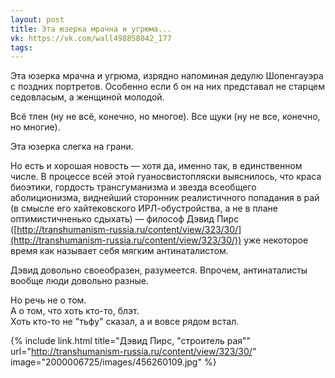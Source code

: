 ```yaml
---
layout: post
title: Эта юзерка мрачна и угрюма...
vk: https://vk.com/wall498858042_177
tags:
---
```

Эта юзерка мрачна и угрюма, изрядно напоминая дедулю Шопенгауэра с поздних портретов. Особенно если б он на них представал не старцем седовласым, а женщиной молодой. 

Всё тлен (ну не всё, конечно, но многое). Все щуки (ну не все, конечно, но многие). 

Эта юзерка слегка на грани.

Но есть и хорошая новость — хотя да, именно так, в единственном числе. В процессе всей этой гуаносвистопляски выяснилось, что краса биоэтики, гордость трансгуманизма и звезда всеобщего аболиционизма, виднейший сторонник реалистичного попадания в рай (в смысле его хайтековского ИРЛ-обустройства, а не в плане оптимистичненько сдыхать) — философ Дэвид Пирс ([http://transhumanism-russia.ru/content/view/323/30/](http://transhumanism-russia.ru/content/view/323/30/)) уже некоторое время как называет себя мягким антинаталистом.

Дэвид довольно своеобразен, разумеется. Впрочем, антинаталисты вообще люди довольно разные. 

Но речь не о том. <br>
А о том, что хоть кто-то, блэт. <br>
Хоть кто-то не "тьфу" сказал, а и вовсе рядом встал.

{% include link.html title="Дэвид Пирс, \"строитель рая\"" url="http://transhumanism-russia.ru/content/view/323/30/" image="2000006725/images/456260109.jpg" %}